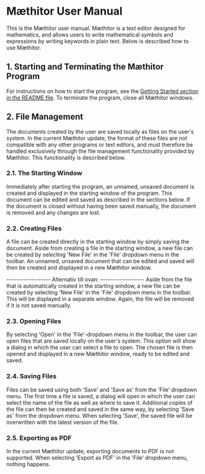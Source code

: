 # Mæthitor User Manual
This is the Mæthitor user manual. Mæthitor is a text editor designed for mathematics, and allows users to write mathematical symbols and expressions by writing keywords in plain text. Below is described how to use Mæthitor.

## 1. Starting and Terminating the Mæthitor Program
For instructions on how to start the program, see the [Getting Started section in the README file](README.md#getting-started). To terminate the program, close all Mæthitor windows.

## 2. File Management
The documents created by the user are saved locally as files on the user's system. In the current Mæthitor update, the format of these files are not compatible with any other programs or text editors, and must therefore be handled exclusively through the file management functionality provided by Mæthitor. This functionality is described below.

### 2.1. The Starting Window
Immediately after starting the program, an unnamed, unsaved document is created and displayed in the starting window of the program. This document can be edited and saved as described in the sections below. If the document is closed without having been saved manually, the document is removed and any changes are lost.

### 2.2. Creating Files
A file can be created directly in the starting window by simply saving the document. Aside from creating a file in the starting window, a new file can be created by selecting 'New File' in the 'File' dropdown menu in the toolbar. An unnamed, unsaved document that can be edited and saved will then be created and displayed in a new Mæthitor window.

------------------ Alternativ till ovan: ------------------
Aside from the file that is automatically created in the starting window, a new file can be created by selecting 'New File' in the 'File' dropdown menu in the toolbar. This will be displayed in a separate window. Again, the file will be removed if it is not saved manually.

### 2.3. Opening Files
By selecting 'Open' in the 'File'-dropdown menu in the toolbar, the user can open files that are saved locally on the user's system. This option will show a dialog in which the user can select a file to open. The chosen file is then opened and displayed in a new Mæthitor window, ready to be edited and saved.

### 2.4. Saving Files
Files can be saved using both 'Save' and 'Save as' from the 'File' dropdown menu. The first time a file is saved, a dialog will open in which the user can select the name of the file as well as where to save it. Additional copies of the file can then be created and saved in the same way, by selecting 'Save as' from the dropdown menu. When selecting 'Save', the saved file will be overwritten with the latest version of the file.

### 2.5. Exporting as PDF
In the current Mæthitor update, exporting documents to PDF is not supported. When selecting 'Export as PDF' in the 'File' dropdown menu, nothing happens.